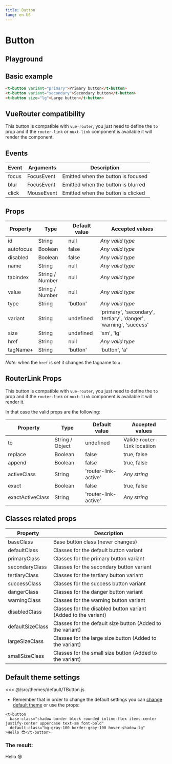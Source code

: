 ```yaml
---
title: Button
lang: en-US
---
```


# Button

## Playground

<button-field />

## Basic example

```html
<t-button variant="primary">Primary button</t-button>
<t-button variant="secondary">Secondary button</t-button>
<t-button size="lg">Large button</t-button>
```

## VueRouter compatibility

This button is compatible with `vue-router`, you just need to define the `to` prop and if the `router-link` or `nuxt-link` component is available it will render the component.

## Events

| Event   | Arguments                   | Description   |
|---    |---                      |---      |
| focus   | FocusEvent                  | Emitted when the button is focused  |
| blur    | FocusEvent                  | Emitted when the button is blurred  |
| click   | MouseEvent                  | Emitted when the button is clicked  |

## Props

| Property    | Type        | Default value | Accepted values |
|---          |---          |---      |--- |
| id          | String      | null      | _Any valid type_ |
| autofocus   | Boolean     | false     | _Any valid type_ |
| disabled    | Boolean     | false     | _Any valid type_ |
| name        | String      | null      | _Any valid type_ |
| tabindex    | String / Number | null      | _Any valid type_ |
| value       | String / Number | null      | _Any valid type_ |
| type        | String      | 'button'      | _Any valid type_ |
| variant        | String      | undefined      | 'primary', 'secondary', 'tertiary', 'danger', 'warning', 'success' |
| size        | String      | undefined      | 'sm', 'lg' |
| href        | String      | null      | _Any valid type_ |
| tagName+        | String      | 'button'      | 'button', 'a' |

*Note:* when the `href` is set it changes the tagname to `a`

## RouterLink Props

This button is compatible with `vue-router`, you just need to define the `to` prop and if the `router-link` or `nuxt-link` component is available it will render it.

In that case the valid props are the following:

| Property    | Type        | Default value | Accepted values |
|---          |---          |---      |--- |
| to          | String / Object      | undefined      | Valide `router-link` locatiion |
| replace   | Boolean     | false     | true, false |
| append   | Boolean     | false     | true, false |
| activeClass   | String     | 'router-link-active'     | _Any string_ |
| exact   | Boolean     | false     | true, false |
| exactActiveClass   | String     | 'router-link-active'     | _Any string_ |

## Classes related props

| Property          | Description                       |
|---                |---                            |
| baseClass         | Base button class (never changes)                      |
| defaultClass      | Classes for the default button variant   |
| primaryClass      | Classes for the primary button variant   |
| secondaryClass    | Classes for the secondary button variant   |
| tertiaryClass     | Classes for the tertiary button variant   |
| successClass      | Classes for the success button variant   |
| dangerClass       | Classes for the danger button variant   |
| warningClass      | Classes for the warning button variant   |
| disabledClass     | Classes for the disabled button variant (Added to the variant) |
| defaultSizeClass  | Classes for the default size button (Added to the variant) |
| largeSizeClass    | Classes for the large size button (Added to the variant) |
| smallSizeClass    | Classes for the small size button (Added to the variant) |


## Default theme settings

<<< @/src/themes/default/TButton.js

* Remember that in order to change the default settings you can [change default theme](/#_2-2-or-better-yet-create-your-own-theme) or use the props: 

```vue
<t-button
  base-class="shadow border block rounded inline-flex items-center justify-center uppercase text-sm font-bold"
  default-class="bg-gray-100 border-gray-100 hover:shadow-lg"
>Hello 😎</t-button>
```

### The result:

<t-card class="mt-2 bg-white">
<t-button
  base-class="shadow border block rounded inline-flex items-center justify-center uppercase text-sm font-bold"
  default-class="bg-gray-100 border-gray-100 hover:shadow-lg"
>Hello 😎</t-button>
</t-card>

